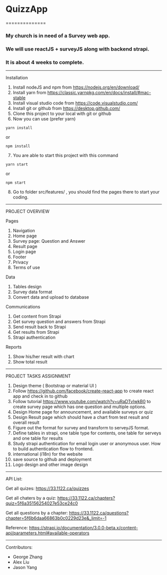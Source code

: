 # QuizzApp
==============

### My church is in need of a Survey web app. 
### We will use reactJS + surveyJS along with backend strapi.
### It is about 4 weeks to complete.
________________
Installation

1. Install nodeJS and npm from https://nodejs.org/en/download/
2. Install yarn from https://classic.yarnpkg.com/en/docs/install/#mac-stable
3. Install visual studio code from https://code.visualstudio.com/
4. Install git or github from https://desktop.github.com/
5. Clone this project to your local with git or github
6. Now you can use (prefer yarn)
```
yarn install
```
or
```
npm install
```
7. You are able to start this project with this command
```
yarn start
```
or
```
npm start
```
8. Go to folder src/features/ , you should find the pages there to start your coding.

________________
PROJECT OVERVIEW

Pages
1. Navigation
2. Home page
3. Survey page: Question and Answer
4. Result page
5. Login page
6. Footer
7. Privacy
8. Terms of use

Data
1. Tables design
2. Survey data format
3. Convert data and upload to database

Communications
1. Get content from Strapi
2. Get survey question and answers from Strapi
3. Send result back to Strapi
4. Get results from Strapi
5. Strapi authentication

Reports
1. Show his/her result with chart
2. Show total result
________________________
PROJECT TASKS ASSIGNMENT

1. Design theme ( Bootstrap or material UI )
2. Follow https://github.com/facebook/create-react-app to create react app and check in to github
3. Follow tutorial https://www.youtube.com/watch?v=uRaDTvlwkB0 to create survey page which has one question and multiple options.
4. Design Home page for announcement, and available surveys or quiz
5. Design Result page which should have a chart from test result and overall result
6. Figure out the format for survey and transform to serveyJS format.
7. Define tables in strapi, one table type for contents, one table for serveys and one table for results
8. Study strapi authentication for email login user or anonymous user. How to build authentication flow to frontend.
9. international (i18n) for the website
10. save source to github and deployment
11. Logo design and other image design

_________________________
API List:

Get all quizes:
https://33.1122.ca/quizzes

Get all chaters by a quiz:
https://33.1122.ca/chapters?quiz=5f6a35156254027e53ce24c0

Get all questions by a chapter:
https://33.1122.ca/questions?chapter=5f6b6daa66863b0c0229d23e&_limit=-1

Reference: https://strapi.io/documentation/3.0.0-beta.x/content-api/parameters.html#available-operators

______________
Contributors:
- George Zhang
- Alex Liu
- Jason Yang
